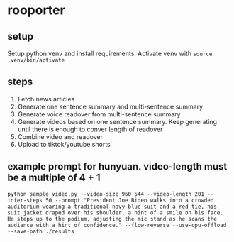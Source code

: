# rooporter

## setup
Setup python venv and install requirements. Activate venv with `source .venv/bin/activate`

## steps
1. Fetch news articles
2. Generate one sentence summary and multi-sentence summary
3. Generate voice readover from multi-sentence summary
4. Generate videos based on one sentence summary. Keep generating until there is enough to conver length of readover
5. Combine video and readover
6. Upload to tiktok/youtube shorts

## example prompt for hunyuan. video-length must be a multiple of 4 + 1
`python sample_video.py --video-size 960 544 --video-length 201 --infer-steps 50 --prompt "President Joe Biden walks into a crowded auditorium wearing a traditional navy blue suit and a red tie, his suit jacket draped over his shoulder, a hint of a smile on his face. He steps up to the podium, adjusting the mic stand as he scans the audience with a hint of confidence." --flow-reverse --use-cpu-offload --save-path ./results`
